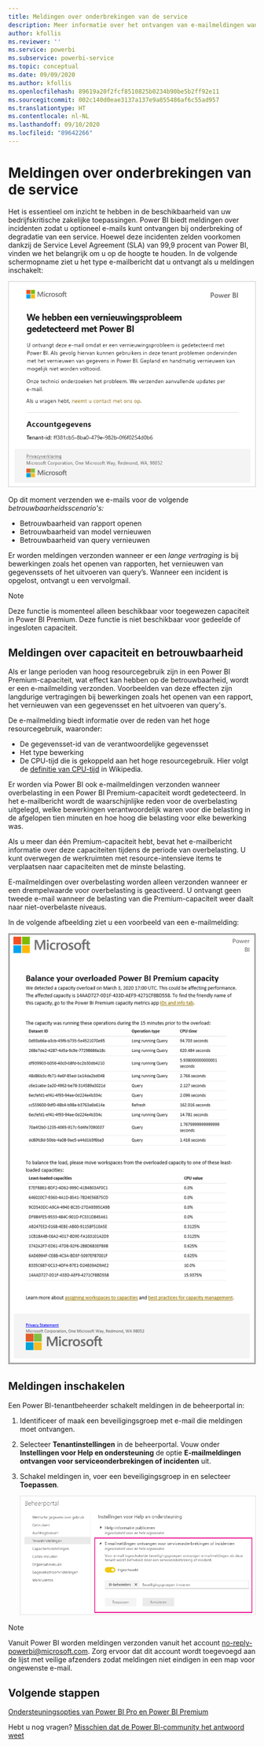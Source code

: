 ```yaml
---
title: Meldingen over onderbrekingen van de service
description: Meer informatie over het ontvangen van e-mailmeldingen wanneer een Power BI-service is onderbroken of gedegradeerd.
author: kfollis
ms.reviewer: ''
ms.service: powerbi
ms.subservice: powerbi-service
ms.topic: conceptual
ms.date: 09/09/2020
ms.author: kfollis
ms.openlocfilehash: 89619a20f2fcf8510825b0234b90be5b2ff92e11
ms.sourcegitcommit: 002c140d0eae3137a137e9a855486af6c55ad957
ms.translationtype: HT
ms.contentlocale: nl-NL
ms.lasthandoff: 09/10/2020
ms.locfileid: "89642266"
---
```

# <a name="service-interruption-notifications"></a>Meldingen over onderbrekingen van de service

Het is essentieel om inzicht te hebben in de beschikbaarheid van uw bedrijfskritische zakelijke toepassingen. Power BI biedt meldingen over incidenten zodat u optioneel e-mails kunt ontvangen bij onderbreking of degradatie van een service. Hoewel deze incidenten zelden voorkomen dankzij de Service Level Agreement (SLA) van 99,9 procent van Power BI, vinden we het belangrijk om u op de hoogte te houden. In de volgende schermopname ziet u het type e-mailbericht dat u ontvangt als u meldingen inschakelt:

![E-mailmelding over een probleem met vernieuwen](media/service-interruption-notifications/refresh-notification-email.png)

Op dit moment verzenden we e-mails voor de volgende _betrouwbaarheidsscenario's:_

- Betrouwbaarheid van rapport openen
- Betrouwbaarheid van model vernieuwen
- Betrouwbaarheid van query vernieuwen

Er worden meldingen verzonden wanneer er een _lange vertraging_ is bij bewerkingen zoals het openen van rapporten, het vernieuwen van gegevenssets of het uitvoeren van query’s. Wanneer een incident is opgelost, ontvangt u een vervolgmail.

> [!NOTE]
> Deze functie is momenteel alleen beschikbaar voor toegewezen capaciteit in Power BI Premium. Deze functie is niet beschikbaar voor gedeelde of ingesloten capaciteit.

## <a name="capacity-and-reliability-notifications"></a>Meldingen over capaciteit en betrouwbaarheid

Als er lange perioden van hoog resourcegebruik zijn in een Power BI Premium-capaciteit, wat effect kan hebben op de betrouwbaarheid, wordt er een e-mailmelding verzonden. Voorbeelden van deze effecten zijn langdurige vertragingen bij bewerkingen zoals het openen van een rapport, het vernieuwen van een gegevensset en het uitvoeren van query's. 

De e-mailmelding biedt informatie over de reden van het hoge resourcegebruik, waaronder:

* De gegevensset-id van de verantwoordelijke gegevensset
* Het type bewerking
* De CPU-tijd die is gekoppeld aan het hoge resourcegebruik. Hier volgt de [definitie van CPU-tijd](https://wikipedia.org/wiki/CPU_time) in Wikipedia.

Er worden via Power BI ook e-mailmeldingen verzonden wanneer overbelasting in een Power BI Premium-capaciteit wordt gedetecteerd. In het e-mailbericht wordt de waarschijnlijke reden voor de overbelasting uitgelegd, welke bewerkingen verantwoordelijk waren voor die belasting in de afgelopen tien minuten en hoe hoog die belasting voor elke bewerking was. 


Als u meer dan één Premium-capaciteit hebt, bevat het e-mailbericht informatie over deze capaciteiten tijdens de periode van overbelasting. U kunt overwegen de werkruimten met resource-intensieve items te verplaatsen naar capaciteiten met de minste belasting.

E-mailmeldingen over overbelasting worden alleen verzonden wanneer er een drempelwaarde voor overbelasting is geactiveerd. U ontvangt geen tweede e-mail wanneer de belasting van die Premium-capaciteit weer daalt naar niet-overbelaste niveaus.

In de volgende afbeelding ziet u een voorbeeld van een e-mailmelding:

![e-mailmelding over overbelaste capaciteit](media/service-interruption-notifications/refresh-notification-email-2.png)


## <a name="enable-notifications"></a>Meldingen inschakelen

Een Power BI-tenantbeheerder schakelt meldingen in de beheerportal in:

1. Identificeer of maak een beveiligingsgroep met e-mail die meldingen moet ontvangen.

1. Selecteer **Tenantinstellingen** in de beheerportal. Vouw onder **Instellingen voor Help en ondersteuning** de optie **E-mailmeldingen ontvangen voor serviceonderbrekingen of incidenten** uit.

1. Schakel meldingen in, voer een beveiligingsgroep in en selecteer **Toepassen**.

    ![Servicemeldingen inschakelen](media/service-interruption-notifications/enable-notifications.png)

> [!NOTE]
> Vanuit Power BI worden meldingen verzonden vanuit het account no-reply-powerbi@microsoft.com. Zorg ervoor dat dit account wordt toegevoegd aan de lijst met veilige afzenders zodat meldingen niet eindigen in een map voor ongewenste e-mail.

## <a name="next-steps"></a>Volgende stappen

[Ondersteuningsopties van Power BI Pro en Power BI Premium](service-support-options.md)

Hebt u nog vragen? [Misschien dat de Power BI-community het antwoord weet](https://community.powerbi.com/)
